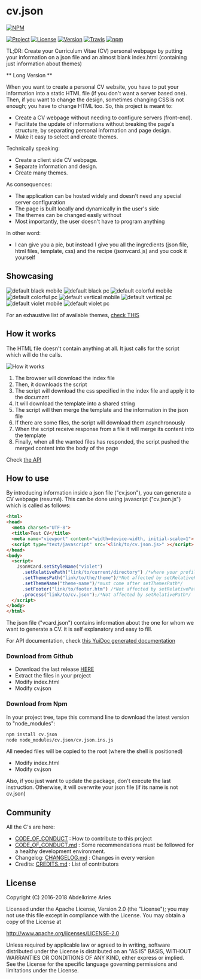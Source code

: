 # cv.json

[![NPM](https://nodei.co/npm/cv.json.png?downloads=true&downloadRank=true&stars=true)](https://nodei.co/npm/cv.json/)

[![Project](https://img.shields.io/badge/Project-cv.json-FDEE00.svg)](https://kariminf.github.io/cv.json/)
[![License](https://img.shields.io/badge/License-Apache_2.0-FDEE00.svg)](http://www.apache.org/licenses/LICENSE-2.0)
[![Version](https://img.shields.io/npm/v/cv.json.svg)](https://www.npmjs.com/package/cv.json)
[![Travis](https://img.shields.io/travis/kariminf/cv.json.svg)](https://travis-ci.org/kariminf/cv.json)
[![npm](https://img.shields.io/npm/dt/cv.json.svg)](https://www.npmjs.com/package/cv.json)

TL;DR: Create your Curriculum Vitae (CV) personal webpage by putting your information on a json file and an almost blank index.html (containing just information about themes)

** Long Version **

When you want to create a personal CV website, you have to put your information into a static HTML file (if you don't want a server based one).
Then, if you want to change the design, sometimes changing CSS is not enough; you have to change HTML too.
So, this project is meant to:
* Create a CV webpage without needing to configure servers (front-end).
* Facilitate the update of informations without breaking the page's structure, by separating personal information and page design.
* Make it easy to select and create themes.

Technically speaking:
* Create a client side CV webpage.
* Separate information and design.
* Create many themes.

As consequences:
* The application can be hosted widely and doesn't need any special server configuration
* The page is built locally and dynamically in the user's side
* The themes can be changed easily without
* Most importantly, the user doesn't have to program anything

In other word:
* I can give you a pie, but instead I give you all the ingredients (json file, html files, template, css) and the recipe (jsonvcard.js) and you cook it yourself

## Showcasing
![default black mobile](src/themes/default/black.m.png)
![default black pc](src/themes/default/black.png)
![default colorful mobile](src/themes/default/colorful.m.png)
![default colorful pc](src/themes/default/colorful.png)
![default vertical mobile](src/themes/default/vertical.m.png)
![default vertical pc](src/themes/default/vertical.png)
![default violet mobile](src/themes/default/violet.m.png)
![default violet pc](src/themes/default/violet.png)

For an exhaustive list of available themes, [check THIS](./THEMES.md)

## How it works

The HTML file doesn't contain anything at all. It just calls for the script which will do the calls.

![How it works](/docs/img/cv.json.png)

1. The browser will download the index file
1. Then, it downloads the script
1. The script will download the css specified in the index file and apply it to the documznt
1. It will download the template into a shared string
1. The script will then merge the template and the information in the json file
1. If there are some files, the script will download them asynchronously
1. When the script receive response from a file it will merge its content into the template
1. Finally, when all the wanted files has responded, the script pushed the merged content into the body of the page

Check [the API](https://kariminf.github.io/cv.json/docs/docs)

## How to use

By introducing information inside a json file ("cv.json"), you can generate a CV webpage (resumé).
This can be done using javascript ("cv.json.js") which is called as follows:
```html
<html>
<head>
  <meta charset="UTF-8">
  <title>Test CV</title>
  <meta name="viewport" content="width=device-width, initial-scale=1">
  <script type="text/javascript" src="<link/to/cv.json.js>" ></script>
</head>
<body>
  <script>
    JsonVCard.setStyleName("violet")
      .setRelativePath("link/to/current/directory") /*where your profile picture and helper files are*/
      .setThemesPath("link/to/the/theme")/*Not affected by setRelativePath*/
      .setThemeName("theme-name")/*must come after setThemesPath*/
      .setFooter("link/to/footer.htm") /*Not affected by setRelativePath*/
      .process("link/to/cv.json");/*Not affected by setRelativePath*/
  </script>
</body>
</html>
```
The json file ("vcard.json") contains information about the one for whom we want to generate a CV.
it is self explanatory and easy to fill.

For API documentation, check [this YuiDoc generated documentation](https://kariminf.github.io/cv.json/docs/docs/)

### Download from Github

* Download the last release [HERE](https://github.com/kariminf/cv.json/releases/latest)
* Extract the files in your project
* Modify index.html
* Modify cv.json

### Download from Npm

In your project tree, tape this command line to download the latest version to "node_modules":
```bash
npm install cv.json
node node_modules/cv.json/cv.json.ins.js
```
All needed files will be copied to the root (where the shell is positioned)
* Modify index.html
* Modify cv.json

Also, if you just want to update the package, don't execute the last instruction.
Otherwise, it will overwrite your json file (if its name is not cv.json)

## Community

All the C's are here:

* [CODE_OF_CONDUCT](./CONTRIBUTING.md) : How to contribute to this project
* [CODE_OF_CONDUCT.md](./CODE_OF_CONDUCT.md) : Some recommendations must be followed for a healthy development environment.
* Changelog: [CHANGELOG.md](./CHANGELOG.md) : Changes in every version
* Credits: [CREDITS.md](./CREDITS.md) : List of contributors

## License

Copyright (C) 2016-2018 Abdelkrime Aries

Licensed under the Apache License, Version 2.0 (the "License");
you may not use this file except in compliance with the License.
You may obtain a copy of the License at

http://www.apache.org/licenses/LICENSE-2.0

Unless required by applicable law or agreed to in writing, software
distributed under the License is distributed on an "AS IS" BASIS,
WITHOUT WARRANTIES OR CONDITIONS OF ANY KIND, either express or implied.
See the License for the specific language governing permissions and
limitations under the License.
